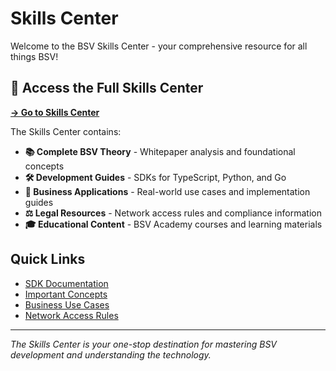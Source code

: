 # Skills Center

Welcome to the BSV Skills Center - your comprehensive resource for all things BSV!

## 🚀 Access the Full Skills Center

**[→ Go to Skills Center](../skills-center/README.md)**

The Skills Center contains:

- **📚 Complete BSV Theory** - Whitepaper analysis and foundational concepts
- **🛠️ Development Guides** - SDKs for TypeScript, Python, and Go
- **💼 Business Applications** - Real-world use cases and implementation guides
- **⚖️ Legal Resources** - Network access rules and compliance information
- **🎓 Educational Content** - BSV Academy courses and learning materials

## Quick Links

- [SDK Documentation](../skills-center/guides/sdks/README.md)
- [Important Concepts](../skills-center/important-concepts/README.md)
- [Business Use Cases](../skills-center/guides/business-use-cases/README.md)
- [Network Access Rules](../skills-center/network-access-rules/README.md)

---

*The Skills Center is your one-stop destination for mastering BSV development and understanding the technology.*
